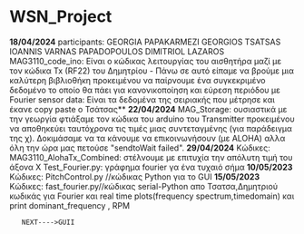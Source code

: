 # WSN_Project

**18/04/2024**
participants:
             GEORGIA PAPAKARMEZI GEORGIOS TSATSAS IOANNIS VARNAS PAPADOPOULOS DIMITRIOL LAZAROS
MAG3110_code_ino:
   Είναι ο κώδικας λειτουργίας του αισθητήρα μαζί με τον κώδικα Tx (RF22) του Δημητρίου
	 - Πάνω σε αυτό είπαμε να βρούμε μια καλύτερη βιβλιοθήκη προκειμένου να παίρνουμε ένα συγκεκριμένο δεδομένο το οποίο θα πάει για κανονικοποίηση και εύρεση περιόδου με Fourier
sensor data:
    Είναι τα δεδομένα της σειριακής που μέτρησε και έκανε copy paste ο Τσάτσας**
**22/04/2024**
MAG_Storage:
	ουσιαστικά με την γεωργία φτιάξαμε τον κώδικα του arduino του Transmitter προκειμένου να αποθηκεύει ταυτόχρονα τις τιμές μιας συντεταγμένης (για παράδειγμα της χ).
 	Δοκιμάσαμε να τα κάνουμε να επικοινωνήσουν (με ALOHA) αλλα όλη την ώρα μας πετούσε "sendtoWait failed".
**29/04/2024**
Κώδικες:
       MAG3110_AlohaTx_Combined:   στέλνουμε με επιτυχία την απόλυτη τιμή του άξονα Χ
       Test_Fourier.py:            γράφημα fourier γα ένα τυχαιό σήμα
**10/05/2023**
Κώδικες:
	PitchControl.py //κώδικας Python για το GUI
**15/05/2023**
Κώδικες:
       fast_fourier.py//κώδικας serial-Python απο Τσατσα,Δημητριού κωδικάς για Fourier και real time plots(frequency spectrum,timedomain)
       και print dominant_frequency , RPM

       NEXT---->GUII 
             

